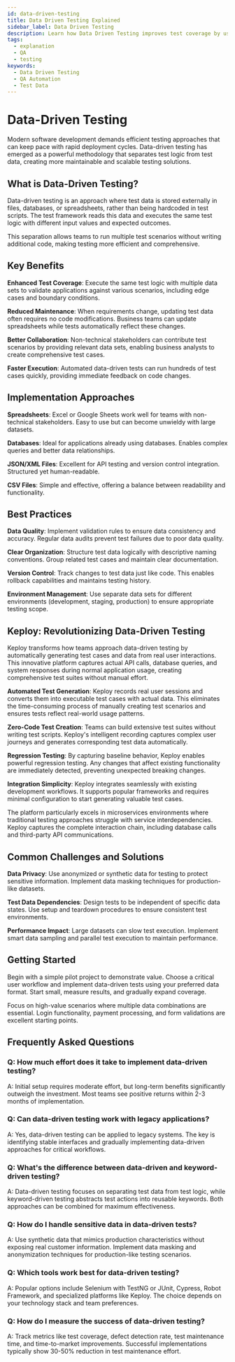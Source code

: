 ```yaml
---
id: data-driven-testing
title: Data Driven Testing Explained
sidebar_label: Data Driven Testing
description: Learn how Data Driven Testing improves test coverage by using multiple sets of input data to validate software functionality efficiently.
tags:
  - explanation
  - QA
  - testing
keywords:
  - Data Driven Testing
  - QA Automation
  - Test Data
---
```


# Data-Driven Testing

Modern software development demands efficient testing approaches that can keep pace with rapid deployment cycles. Data-driven testing has emerged as a powerful methodology that separates test logic from test data, creating more maintainable and scalable testing solutions.

## What is Data-Driven Testing?

Data-driven testing is an approach where test data is stored externally in files, databases, or spreadsheets, rather than being hardcoded in test scripts. The test framework reads this data and executes the same test logic with different input values and expected outcomes.

This separation allows teams to run multiple test scenarios without writing additional code, making testing more efficient and comprehensive.

## Key Benefits

**Enhanced Test Coverage**: Execute the same test logic with multiple data sets to validate applications against various scenarios, including edge cases and boundary conditions.

**Reduced Maintenance**: When requirements change, updating test data often requires no code modifications. Business teams can update spreadsheets while tests automatically reflect these changes.

**Better Collaboration**: Non-technical stakeholders can contribute test scenarios by providing relevant data sets, enabling business analysts to create comprehensive test cases.

**Faster Execution**: Automated data-driven tests can run hundreds of test cases quickly, providing immediate feedback on code changes.

## Implementation Approaches

**Spreadsheets**: Excel or Google Sheets work well for teams with non-technical stakeholders. Easy to use but can become unwieldy with large datasets.

**Databases**: Ideal for applications already using databases. Enables complex queries and better data relationships.

**JSON/XML Files**: Excellent for API testing and version control integration. Structured yet human-readable.

**CSV Files**: Simple and effective, offering a balance between readability and functionality.

## Best Practices

**Data Quality**: Implement validation rules to ensure data consistency and accuracy. Regular data audits prevent test failures due to poor data quality.

**Clear Organization**: Structure test data logically with descriptive naming conventions. Group related test cases and maintain clear documentation.

**Version Control**: Track changes to test data just like code. This enables rollback capabilities and maintains testing history.

**Environment Management**: Use separate data sets for different environments (development, staging, production) to ensure appropriate testing scope.

## Keploy: Revolutionizing Data-Driven Testing

Keploy transforms how teams approach data-driven testing by automatically generating test cases and data from real user interactions. This innovative platform captures actual API calls, database queries, and system responses during normal application usage, creating comprehensive test suites without manual effort.

**Automated Test Generation**: Keploy records real user sessions and converts them into executable test cases with actual data. This eliminates the time-consuming process of manually creating test scenarios and ensures tests reflect real-world usage patterns.

**Zero-Code Test Creation**: Teams can build extensive test suites without writing test scripts. Keploy's intelligent recording captures complex user journeys and generates corresponding test data automatically.

**Regression Testing**: By capturing baseline behavior, Keploy enables powerful regression testing. Any changes that affect existing functionality are immediately detected, preventing unexpected breaking changes.

**Integration Simplicity**: Keploy integrates seamlessly with existing development workflows. It supports popular frameworks and requires minimal configuration to start generating valuable test cases.

The platform particularly excels in microservices environments where traditional testing approaches struggle with service interdependencies. Keploy captures the complete interaction chain, including database calls and third-party API communications.

## Common Challenges and Solutions

**Data Privacy**: Use anonymized or synthetic data for testing to protect sensitive information. Implement data masking techniques for production-like datasets.

**Test Data Dependencies**: Design tests to be independent of specific data states. Use setup and teardown procedures to ensure consistent test environments.

**Performance Impact**: Large datasets can slow test execution. Implement smart data sampling and parallel test execution to maintain performance.

## Getting Started

Begin with a simple pilot project to demonstrate value. Choose a critical user workflow and implement data-driven tests using your preferred data format. Start small, measure results, and gradually expand coverage.

Focus on high-value scenarios where multiple data combinations are essential. Login functionality, payment processing, and form validations are excellent starting points.

## Frequently Asked Questions

### Q: How much effort does it take to implement data-driven testing?

A: Initial setup requires moderate effort, but long-term benefits significantly outweigh the investment. Most teams see positive returns within 2-3 months of implementation.

### Q: Can data-driven testing work with legacy applications?

A: Yes, data-driven testing can be applied to legacy systems. The key is identifying stable interfaces and gradually implementing data-driven approaches for critical workflows.

### Q: What's the difference between data-driven and keyword-driven testing?

A: Data-driven testing focuses on separating test data from test logic, while keyword-driven testing abstracts test actions into reusable keywords. Both approaches can be combined for maximum effectiveness.

### Q: How do I handle sensitive data in data-driven tests?

A: Use synthetic data that mimics production characteristics without exposing real customer information. Implement data masking and anonymization techniques for production-like testing scenarios.

### Q: Which tools work best for data-driven testing?

A: Popular options include Selenium with TestNG or JUnit, Cypress, Robot Framework, and specialized platforms like Keploy. The choice depends on your technology stack and team preferences.

### Q: How do I measure the success of data-driven testing?

A: Track metrics like test coverage, defect detection rate, test maintenance time, and time-to-market improvements. Successful implementations typically show 30-50% reduction in test maintenance effort.
